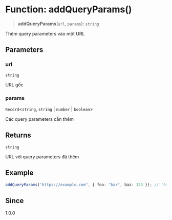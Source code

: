 # Function: addQueryParams()

> **addQueryParams**(`url`, `params`): `string`

Thêm query parameters vào một URL

## Parameters

### url

`string`

URL gốc

### params

`Record`\<`string`, `string` \| `number` \| `boolean`\>

Các query parameters cần thêm

## Returns

`string`

URL với query parameters đã thêm

## Example

```ts
addQueryParams("https://example.com", { foo: "bar", baz: 123 }); // 'https://example.com?foo=bar&baz=123'
```

## Since

1.0.0
